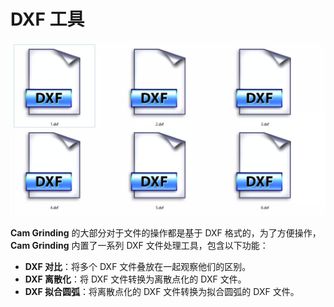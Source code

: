 # DXF 工具

![img](resources/dxf_file.jpg)

**Cam Grinding** 的大部分对于文件的操作都是基于 DXF 格式的，为了方便操作，**Cam Grinding** 内置了一系列 DXF 文件处理工具，包含以下功能：

- **DXF 对比**：将多个 DXF 文件叠放在一起观察他们的区别。
- **DXF 离散化**：将 DXF 文件转换为离散点化的 DXF 文件。
- **DXF 拟合圆弧**：将离散点化的 DXF 文件转换为拟合圆弧的 DXF 文件。
